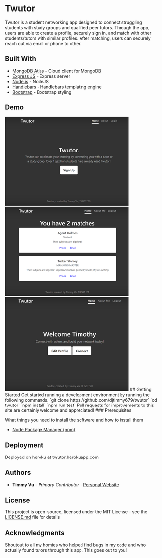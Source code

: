 # Twutor

Twutor is a student networking app designed to connect struggling students with study groups and qualified peer tutors. Through the app, users are able to create a profile, securely sign in, and match with other students/tutors with similar profiles. After matching, users can securely reach out via email or phone to other. 

## Built With

* [MongoDB Atlas](https://www.mongodb.com/cloud/atlas) - Cloud client for MongoDB
* [Express JS](https://expressjs.com) - Express server
* [Node.js](https://nodejs.org) - NodeJS
* [Handlebars](https://handlebarsjs.com/) - Handlebars templating engine
* [Bootstrap](https://getbootstrap.com/) - Bootstrap styling

## Demo
<img src="/images/Home.PNG" width="400">
<img src="/images/Matches.PNG" width="400">
<img src="/images/userPortal.PNG" width="400">
## Getting Started
Get started running a development environment by running the following commands.
`git clone https://github.com/djtimmy679/twutor`
`cd twutor`
`npm install`
`npm run test`
Pull requests for improvements to this site are certainly welcome and appreciated!
### Prerequisites

What things you need to install the software and how to install them

* [Node Package Manager (npm)](npmjs.com) 

 
## Deployment

Deployed on heroku at twutor.herokuapp.com

## Authors

* **Timmy Vu** - *Primary Contributor* - [Personal Website](https://timothydvu.com)


## License

This project is open-source, licensed under the MIT License - see the [LICENSE.md](LICENSE.md) file for details

## Acknowledgments

Shoutout to all my homies who helped find bugs in my code and who actually found tutors through this app. This goes out to you!
